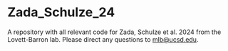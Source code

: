 # Zada_Schulze_24
A repository with all relevant code for Zada, Schulze et al. 2024 from the Lovett-Barron lab. Please direct any questions to mlb@ucsd.edu.
